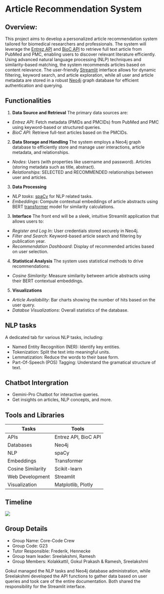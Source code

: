 # **Article Recommendation System**
## Overview:
This project aims to develop a personalized article recommendation system tailored for biomedical researchers and professionals. The system will leverage the [Entrez API](https://biopython.org/docs/1.75/api/Bio.Entrez.html) and [BioC API](https://www.ncbi.nlm.nih.gov/research/bionlp/APIs/BioC-PMC/) to retrieve full text article from PubMed and PMC, enabling users to discover relevant literature efficiently. Using advanced natural language processing (NLP) techniques and similarity-based matching, the system recommends articles based on content relevance. The user-friendly [Streamlit](https://docs.streamlit.io/) interface allows for dynamic filtering, keyword search, and article exploration, while all user and article metadata are stored in a robust [Neo4j](https://neo4j.com/docs/) graph database for efficient authentication and querying.
## Functionalities
1. **Data Source and Retrieval**
The primary data sources are: 
+ *Entrez API*: Fetch metadata (PMIDs and PMCIDs) from PubMed and PMC using keyword-based or structured queries. 
+ *BioC API*: Retrieve full-text articles based on the PMCIDs.  
2. **Data Storage and Handling**
The system employs a Neo4j graph database to efficiently store and manage user interactions, article metadata, and relationships. 
+ *Nodes*: Users (with properties like username and password). Articles (storing metadata such as title, abstract). 
+ *Relationships*: SELECTED and RECOMMENDED relationships between user and articles.
3. **Data Processing**
+ *NLP tasks*: [spaCy](https://spacy.io/api/doc/) for NLP related tasks.
+ *Embeddings*: Compute contextual embeddings of article abstracts using BERT [transformer](https://huggingface.co/docs/transformers/index) model for similarity calculations. 
3. **Interface**
The front end will be a sleek, intuitive Streamlit application that allows users to:
+ *Register and Log In*: User credentials stored securely in Neo4j.
+ *Filter and Search*: Keyword-based article search and filtering by publication year.
+ *Recommendation Dashboard*: Display of recommended articles based on user selection.
4. **Statistical Analysis**
The system uses statistical methods to drive recommendations: 
+ *Cosine Similarity*: Measure similarity between article abstracts using their BERT contextual embeddings.
5. **Visualizations**
+ *Article Availability*: Bar charts showing the number of hits based on the user query.
+ *Databse Visualizations*: Overall statistics of the database.
## **NLP tasks**
A dedicated tab for various NLP tasks, including:
+ Named Entity Recognition (NER): Identify key entities.
+ Tokenization: Split the text into meaningful units.
+ Lemmatization: Reduce the words to their base form.
+ Part-Of-Speech (POS) Tagging: Understand the gramatical structure of text.
## **Chatbot Intergration**
+ Gemini-Pro Chatbot for interactive queries.
+  Get insights on articles, NLP concepts, and more.
## Tools and Libraries
| Tasks             |  Tools                 |
|-------------------|------------------------|
| APIs              |  Entrez API, BioC API  |
| Databases         |  Neo4j                 |
| NLP               |  spaCy                 |
| Embeddings        |  Transformer           |
| Cosine Similarity |  Scikit-learn          |
| Web Development   |  Streamlit             |
| Visualization     |  Matplotlib, Plotly    |
## Timeline
![](https://github.com/GokulPrakashK98/DataScienceProject/blob/main/Timeline.png)
## Group Details
* Group Name: Core-Code Crew
* Group Code: G23
* Tutor Responsible: Frederik, Hennecke
* Group team leader: Sreelakshmi, Ramesh
* Group Members: Kolakkattil, Gokul Prakash & Ramesh, Sreelakshmi

Gokul managed the NLP tasks and Neo4j database administration, while Sreelakshmi developed the API functions to gather data based on user queries and took care of the entire documentation. Both shared the responsibility for the Streamlit interface.
